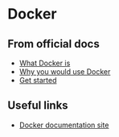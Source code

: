 # Docker #

## From official docs ##

* [What Docker is](what-docker/README.md)
* [Why you would use Docker](use-cases/README.md)
* [Get started](get-started/README.md)

## Useful links ##

* [Docker documentation site](https://docs.docker.com/)
